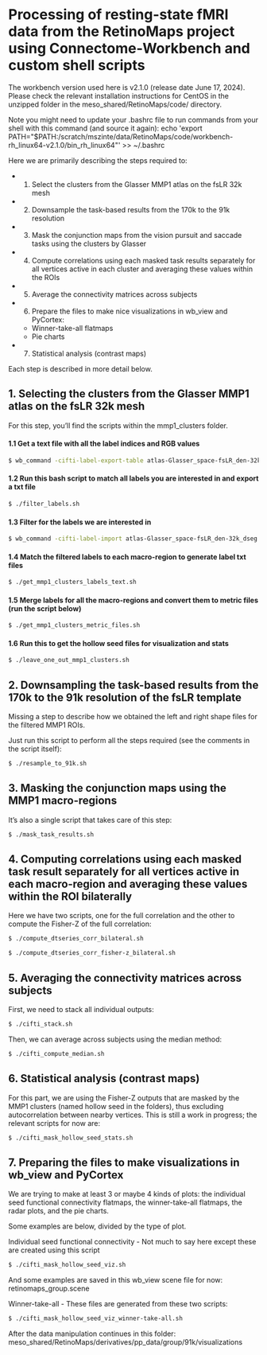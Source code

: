 # Processing of resting-state fMRI data from the RetinoMaps project using Connectome-Workbench and custom shell scripts

The workbench version used here is v2.1.0 (release date June 17, 2024). Please check the relevant installation instructions for CentOS in the unzipped folder in the meso_shared/RetinoMaps/code/ directory. 

Note you might need to update your .bashrc file to run commands from your shell with this command (and source it again):
echo 'export PATH="$PATH:/scratch/mszinte/data/RetinoMaps/code/workbench-rh_linux64-v2.1.0/bin_rh_linux64"' >> ~/.bashrc

Here we are primarily describing the steps required to:

- 1. Select the clusters from the Glasser MMP1 atlas on the fsLR 32k mesh
- 2. Downsample the task-based results from the 170k to the 91k resolution
- 3. Mask the conjunction maps from the vision pursuit and saccade tasks using the clusters by Glasser
- 4. Compute correlations using each masked task results separately for all vertices active in each cluster and averaging these values within the ROIs
- 5. Average the connectivity matrices across subjects
- 6. Prepare the files to make nice visualizations in wb_view and PyCortex:
	- Winner-take-all flatmaps
	- Pie charts

- 7. Statistical analysis (contrast maps)

Each step is described in more detail below.

## 1. Selecting the clusters from the Glasser MMP1 atlas on the fsLR 32k mesh

For this step, you’ll find the scripts within the mmp1_clusters folder.

#### 1.1 Get a text file with all the label indices and RGB values
```bash
$ wb_command -cifti-label-export-table atlas-Glasser_space-fsLR_den-32k_dseg.dlabel.nii INDEXMAX Glasser_labels.txt
```
#### 1.2 Run this bash script to match all labels you are interested in and export a txt file
```bash
$ ./filter_labels.sh
```
#### 1.3 Filter for the labels we are interested in
```bash
$ wb_command -cifti-label-import atlas-Glasser_space-fsLR_den-32k_dseg.dlabel.nii Glasser_filtered_labels.txt atlas-Glasser_space-fsLR_den-32k_filtered_ROIs_dseg.dlabel.nii -discard-others;
```
#### 1.4 Match the filtered labels to each macro-region to generate label txt files
```bash
$ ./get_mmp1_clusters_labels_text.sh
```
#### 1.5 Merge labels for all the macro-regions and convert them to metric files (run the script below)
```bash
$ ./get_mmp1_clusters_metric_files.sh
```
#### 1.6 Run this to get the hollow seed files for visualization and stats
```bash
$ ./leave_one_out_mmp1_clusters.sh
```
## 2. Downsampling the task-based results from the 170k to the 91k resolution of the fsLR template

Missing a step to describe how we obtained the left and right shape files for the filtered MMP1 ROIs.

Just run this script to perform all the steps required (see the comments in the script itself):
```bash
$ ./resample_to_91k.sh
```
## 3. Masking the conjunction maps using the MMP1 macro-regions

It’s also a single script that takes care of this step:
```bash
$ ./mask_task_results.sh
```
## 4. Computing correlations using each masked task result separately for all vertices active in each macro-region and averaging these values within the ROI bilaterally

Here we have two scripts, one for the full correlation and the other to compute the Fisher-Z of the full correlation:
```bash
$ ./compute_dtseries_corr_bilateral.sh

$ ./compute_dtseries_corr_fisher-z_bilateral.sh
```
## 5. Averaging the connectivity matrices across subjects

First, we need to stack all individual outputs:
```bash
$ ./cifti_stack.sh
```
Then, we can average across subjects using the median method:
```bash
$ ./cifti_compute_median.sh
```
## 6. Statistical analysis (contrast maps)

For this part, we are using the Fisher-Z outputs that are masked by the MMP1 clusters (named hollow seed in the folders), thus excluding autocorrelation between nearby vertices. This is still a work in progress; the relevant scripts for now are:
```bash
$ ./cifti_mask_hollow_seed_stats.sh
```
## 7. Preparing the files to make visualizations in wb_view and PyCortex

We are trying to make at least 3 or maybe 4 kinds of plots: the individual seed functional connectivity flatmaps, the winner-take-all flatmaps, the radar plots, and the pie charts.

Some examples are below, divided by the type of plot.

Individual seed functional connectivity - Not much to say here except these are created using this script
```bash
$ ./cifti_mask_hollow_seed_viz.sh
```
And some examples are saved in this wb_view scene file for now: retinomaps_group.scene

Winner-take-all - These files are generated from these two scripts:
```bash
$ ./cifti_mask_hollow_seed_viz_winner-take-all.sh
```
After the data manipulation continues in this folder: meso_shared/RetinoMaps/derivatives/pp_data/group/91k/visualizations



